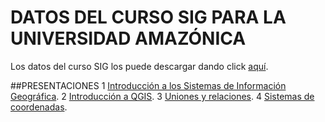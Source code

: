 # DATOS DEL CURSO SIG PARA LA UNIVERSIDAD AMAZÓNICA

Los datos del curso SIG los puede descargar dando click [aquí](https://dl.dropboxusercontent.com/u/44902322/archivos%20curso.rar).

##PRESENTACIONES
1 [Introducción a los Sistemas de Información Geográfica](http://prezi.com/xqchyd2kyll9/?utm_campaign=share&utm_medium=copy&rc=ex0share).
2 [Introducción a QGIS](http://prezi.com/g6tgw3mpbecg/?utm_campaign=share&utm_medium=copy&rc=ex0share).
3 [Uniones y relaciones](http://prezi.com/9ytrrdx6ox4i/?utm_campaign=share&utm_medium=copy&rc=ex0share).
4 [Sistemas de coordenadas](http://prezi.com/dly7amsks1kc/?utm_campaign=share&utm_medium=copy&rc=ex0share).
